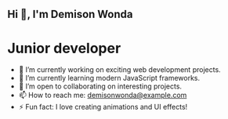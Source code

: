 ## Hi 👋, I'm Demison Wonda
# Junior developer 
- 🔭 I’m currently working on exciting web development projects.
- 🌱 I’m currently learning modern JavaScript frameworks.
- 👯 I’m open to collaborating on interesting projects.
- 📫 How to reach me: demisonwonda@example.com
- ⚡ Fun fact: I love creating animations and UI effects!

